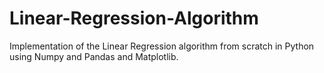 # Linear-Regression-Algorithm
Implementation of the Linear Regression algorithm from scratch in Python using Numpy and Pandas and Matplotlib.
